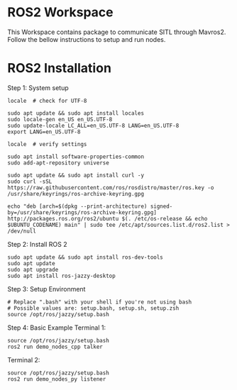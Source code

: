 # ROS2 Workspace

This Workspace contains package to communicate SITL through Mavros2. Follow the bellow instructions to setup and run nodes.

# ROS2 Installation
Step 1: System setup
```shell
locale  # check for UTF-8

sudo apt update && sudo apt install locales
sudo locale-gen en_US en_US.UTF-8
sudo update-locale LC_ALL=en_US.UTF-8 LANG=en_US.UTF-8
export LANG=en_US.UTF-8

locale  # verify settings
```

```shell
sudo apt install software-properties-common
sudo add-apt-repository universe
```


```shell
sudo apt update && sudo apt install curl -y
sudo curl -sSL https://raw.githubusercontent.com/ros/rosdistro/master/ros.key -o /usr/share/keyrings/ros-archive-keyring.gpg
```


```shell
echo "deb [arch=$(dpkg --print-architecture) signed-by=/usr/share/keyrings/ros-archive-keyring.gpg] http://packages.ros.org/ros2/ubuntu $(. /etc/os-release && echo $UBUNTU_CODENAME) main" | sudo tee /etc/apt/sources.list.d/ros2.list > /dev/null
```

Step 2: Install ROS 2
```shell
sudo apt update && sudo apt install ros-dev-tools
sudo apt update
sudo apt upgrade
sudo apt install ros-jazzy-desktop
```

Step 3: Setup Environment

```shell
# Replace ".bash" with your shell if you're not using bash
# Possible values are: setup.bash, setup.sh, setup.zsh
source /opt/ros/jazzy/setup.bash
```

Step 4: Basic Example
Terminal 1:
```shell
source /opt/ros/jazzy/setup.bash
ros2 run demo_nodes_cpp talker
```

Terminal 2:
```shell
source /opt/ros/jazzy/setup.bash
ros2 run demo_nodes_py listener
```
